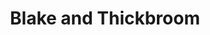 ---
title: "Blake and Thickbroom"
url: /clacton-on-sea/blake-and-thickbroom-holland-road/
shop: Immobilien
---